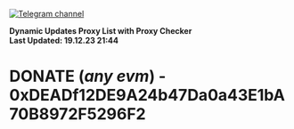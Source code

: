 [![Telegram channel](https://img.shields.io/endpoint?url=https://runkit.io/damiankrawczyk/telegram-badge/branches/master?url=https://t.me/n4z4v0d)](https://t.me/n4z4v0d) 

**Dynamic Updates Proxy List with Proxy Checker**  
**Last Updated: 19.12.23 21:44**

# DONATE (_any evm_) - 0xDEADf12DE9A24b47Da0a43E1bA70B8972F5296F2
